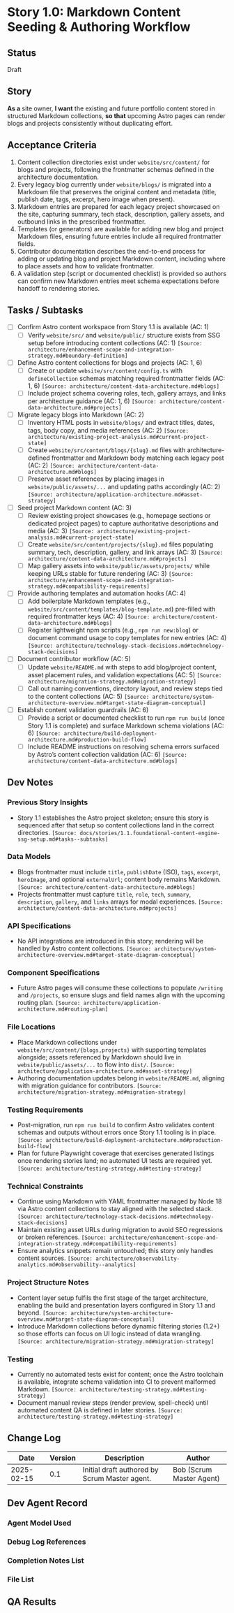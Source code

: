 # Story 1.0: Markdown Content Seeding & Authoring Workflow

## Status
Draft

## Story
**As a** site owner,
**I want** the existing and future portfolio content stored in structured Markdown collections,
**so that** upcoming Astro pages can render blogs and projects consistently without duplicating effort.

## Acceptance Criteria
1. Content collection directories exist under `website/src/content/` for blogs and projects, following the frontmatter schemas defined in the architecture documentation.
2. Every legacy blog currently under `website/blogs/` is migrated into a Markdown file that preserves the original content and metadata (title, publish date, tags, excerpt, hero image when present).
3. Markdown entries are prepared for each legacy project showcased on the site, capturing summary, tech stack, description, gallery assets, and outbound links in the prescribed frontmatter.
4. Templates (or generators) are available for adding new blog and project Markdown files, ensuring future entries include all required frontmatter fields.
5. Contributor documentation describes the end-to-end process for adding or updating blog and project Markdown content, including where to place assets and how to validate frontmatter.
6. A validation step (script or documented checklist) is provided so authors can confirm new Markdown entries meet schema expectations before handoff to rendering stories.

## Tasks / Subtasks
- [ ] Confirm Astro content workspace from Story 1.1 is available (AC: 1)
  - [ ] Verify `website/src/` and `website/public/` structure exists from SSG setup before introducing content collections (AC: 1) `[Source: architecture/enhancement-scope-and-integration-strategy.md#boundary-definition]`
- [ ] Define Astro content collections for blogs and projects (AC: 1, 6)
  - [ ] Create or update `website/src/content/config.ts` with `defineCollection` schemas matching required frontmatter fields (AC: 1, 6) `[Source: architecture/content-data-architecture.md#blogs]`
  - [ ] Include project schema covering roles, tech, gallery arrays, and links per architecture guidance (AC: 1, 6) `[Source: architecture/content-data-architecture.md#projects]`
- [ ] Migrate legacy blogs into Markdown (AC: 2)
  - [ ] Inventory HTML posts in `website/blogs/` and extract titles, dates, tags, body copy, and media references (AC: 2) `[Source: architecture/existing-project-analysis.md#current-project-state]`
  - [ ] Create `website/src/content/blogs/{slug}.md` files with architecture-defined frontmatter and Markdown body matching each legacy post (AC: 2) `[Source: architecture/content-data-architecture.md#blogs]`
  - [ ] Preserve asset references by placing images in `website/public/assets/...` and updating paths accordingly (AC: 2) `[Source: architecture/application-architecture.md#asset-strategy]`
- [ ] Seed project Markdown content (AC: 3)
  - [ ] Review existing project showcases (e.g., homepage sections or dedicated project pages) to capture authoritative descriptions and media (AC: 3) `[Source: architecture/existing-project-analysis.md#current-project-state]`
  - [ ] Create `website/src/content/projects/{slug}.md` files populating summary, tech, description, gallery, and link arrays (AC: 3) `[Source: architecture/content-data-architecture.md#projects]`
  - [ ] Map gallery assets into `website/public/assets/projects/` while keeping URLs stable for future rendering (AC: 3) `[Source: architecture/enhancement-scope-and-integration-strategy.md#compatibility-requirements]`
- [ ] Provide authoring templates and automation hooks (AC: 4)
  - [ ] Add boilerplate Markdown templates (e.g., `website/src/content/templates/blog-template.md`) pre-filled with required frontmatter keys (AC: 4) `[Source: architecture/content-data-architecture.md#blogs]`
  - [ ] Register lightweight npm scripts (e.g., `npm run new:blog`) or document command usage to copy templates for new entries (AC: 4) `[Source: architecture/technology-stack-decisions.md#technology-stack-decisions]`
- [ ] Document contributor workflow (AC: 5)
  - [ ] Update `website/README.md` with steps to add blog/project content, asset placement rules, and validation expectations (AC: 5) `[Source: architecture/migration-strategy.md#migration-strategy]`
  - [ ] Call out naming conventions, directory layout, and review steps tied to the content collections (AC: 5) `[Source: architecture/system-architecture-overview.md#target-state-diagram-conceptual]`
- [ ] Establish content validation guardrails (AC: 6)
  - [ ] Provide a script or documented checklist to run `npm run build` (once Story 1.1 is complete) and surface Markdown schema violations (AC: 6) `[Source: architecture/build-deployment-architecture.md#production-build-flow]`
  - [ ] Include README instructions on resolving schema errors surfaced by Astro’s content collection validation (AC: 6) `[Source: architecture/content-data-architecture.md#blogs]`

## Dev Notes
### Previous Story Insights
- Story 1.1 establishes the Astro project skeleton; ensure this story is sequenced after that setup so content collections land in the correct directories. `[Source: docs/stories/1.1.foundational-content-engine-ssg-setup.md#tasks--subtasks]`

### Data Models
- Blogs frontmatter must include `title`, `publishDate` (ISO), `tags`, `excerpt`, `heroImage`, and optional `externalUrl`; content body remains Markdown. `[Source: architecture/content-data-architecture.md#blogs]`
- Projects frontmatter must capture `title`, `role`, `tech`, `summary`, `description`, `gallery`, and `links` arrays for modal experiences. `[Source: architecture/content-data-architecture.md#projects]`

### API Specifications
- No API integrations are introduced in this story; rendering will be handled by Astro content collections. `[Source: architecture/system-architecture-overview.md#target-state-diagram-conceptual]`

### Component Specifications
- Future Astro pages will consume these collections to populate `/writing` and `/projects`, so ensure slugs and field names align with the upcoming routing plan. `[Source: architecture/application-architecture.md#routing-plan]`

### File Locations
- Place Markdown collections under `website/src/content/{blogs,projects}` with supporting templates alongside; assets referenced by Markdown should live in `website/public/assets/...` to flow into `dist/`. `[Source: architecture/application-architecture.md#asset-strategy]`
- Authoring documentation updates belong in `website/README.md`, aligning with migration guidance for contributors. `[Source: architecture/migration-strategy.md#migration-strategy]`

### Testing Requirements
- Post-migration, run `npm run build` to confirm Astro validates content schemas and outputs without errors once Story 1.1 tooling is in place. `[Source: architecture/build-deployment-architecture.md#production-build-flow]`
- Plan for future Playwright coverage that exercises generated listings once rendering stories land; no automated UI tests are required yet. `[Source: architecture/testing-strategy.md#testing-strategy]`

### Technical Constraints
- Continue using Markdown with YAML frontmatter managed by Node 18 via Astro content collections to stay aligned with the selected stack. `[Source: architecture/technology-stack-decisions.md#technology-stack-decisions]`
- Maintain existing asset URLs during migration to avoid SEO regressions or broken references. `[Source: architecture/enhancement-scope-and-integration-strategy.md#compatibility-requirements]`
- Ensure analytics snippets remain untouched; this story only handles content sources. `[Source: architecture/observability-analytics.md#observability--analytics]`

### Project Structure Notes
- Content layer setup fulfils the first stage of the target architecture, enabling the build and presentation layers configured in Story 1.1 and beyond. `[Source: architecture/system-architecture-overview.md#target-state-diagram-conceptual]`
- Introduce Markdown collections before dynamic filtering stories (1.2+) so those efforts can focus on UI logic instead of data wrangling. `[Source: architecture/migration-strategy.md#migration-strategy]`

### Testing
- Currently no automated tests exist for content; once the Astro toolchain is available, integrate schema validation into CI to prevent malformed Markdown. `[Source: architecture/testing-strategy.md#testing-strategy]`
- Document manual review steps (render preview, spell-check) until automated content QA is defined in later stories. `[Source: architecture/testing-strategy.md#testing-strategy]`

## Change Log
| Date | Version | Description | Author |
| --- | --- | --- | --- |
| 2025-02-15 | 0.1 | Initial draft authored by Scrum Master agent. | Bob (Scrum Master Agent) |

## Dev Agent Record
### Agent Model Used

### Debug Log References

### Completion Notes List

### File List

## QA Results

